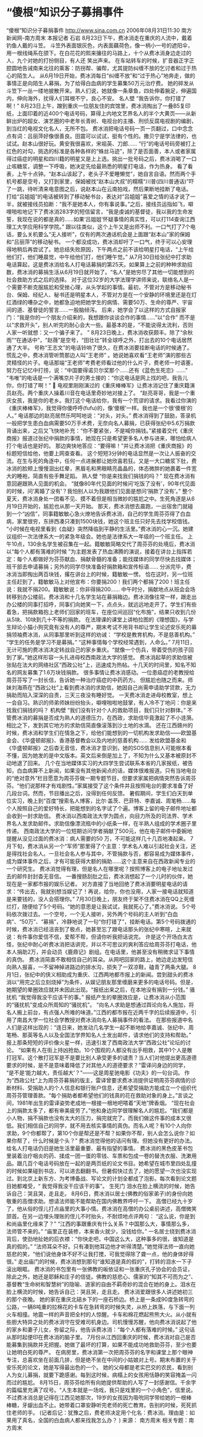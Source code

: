 # “傻根”知识分子募捐事件

“傻根”知识分子募捐事件
http://www.sina.com.cn 2006年08月31日11:30 南方新闻网-南方周末
本报记者 石岩
8月23日下午，费冰消走在重庆的人流中，戴着钓鱼人戴的斗笠。
斗笠外表面银灰色，内表面藕荷色，像一柄小一号的遮阳伞，用一根线绳系在颌下。在白花花的熙来攘往的马路上，十个从费冰消身边走过的人，九个对她的打扮侧目，有人还
笑出声来。
在车站转车的时候，扩音器正字正腔圆地告诫南来北往的乘客：防拐帮、骗帮，尤其提防纠缠不放的乞讨者和过于热心的陌生人。
从6月19日开始，费冰消每日“纠缠不放”和“过于热心”地奔走，做的事情正是向陌生人募捐，为了给得白血病的学生募集50万元治疗费。
她的碎发从斗笠下一丛一缕地披散开来。熟人们说，她就像一条章鱼，四处伸着腕足，伸遍国内，伸向海外，扰得人们耳根不宁，良心不安。
名人壁
“我告诉你，你打错了啊！”
8月23日上午，蹭到重庆一位朋友住的宾馆里，费冰消掏出了一叠B5复印纸，上面印着的近400个电话号码，算得上内地文艺界名人的半个大黄页——从新鲜出炉的超女、演艺圈的中老年长青树、电视台的主播、刑侦反腐电视剧的编剧，到当红的电视文化名人，无所不包。
费冰消把电话号码一页一页翻过，口中念念点有词：吕丽萍好像很善良。田震可以试试，挺有个性的。撒贝宁是学法律的，也试试。赵本山很好玩。黄安我很喜欢，宋祖英、刀郎……
“行”的电话号码旁被打上红色的对勾，挑选的标准是各种各样的“蛛丝马迹”，除了是否面善，本人或者家属得过癌症的明星和四川籍的明星又是上上选。挑出一批号码之后，费冰消喝了一口止咳糖浆，调整一下呼吸，她决定先给最熟悉的明星打电话，作为热身。
看了看表，上午十点钟。“赵本山该起了，老头子不爱睡懒觉”，她自言自语。然而两个手机号都是空号，又打到家里，保姆被找“赵本山大叔”的糯糯“川普(四川普通话)”吓了一跳，待听清来电意图之后，说赵本山在云南拍戏，然后果断地挂断了电话。
打给“吕姐姐”的电话被转到了移动秘书台，表达对“吕姐姐”喜爱之情的话才说了一半，就被接线员掐断：“我不是她本人，你有事说事。”之后，接线员运指如飞，噼哩啪啦地记下了费冰消283字的短信留言，“我是虔诚的基督徒，我以我的生命发誓，我现在说的都是真的……如果‘吕姐姐’怀疑事情的真实性，可以打114查询江西理工大学应用科学学院。”
跟以往类似，这个上午又是出师不利。一口气打了7个电话，要么关机要么“无人接听”，仅有的两次通话机会是上面跟“赵本山”家的保姆和“吕丽萍”的移动秘书。
一个都没成功，费冰消却吁了一口气，终于可以心安理得地稍后再尝试了。她总结失败原因，下午两点之前不该给明星打电话，“上午给他们打，他们睡晨觉，中午给他们打，他们睡午觉。”
从7月30日给张纪中打求助电话算起，这是费冰消给名人打电话募捐的第25天。如果算上之前的种种求助招数，费冰消的募捐生活从6月19日就开始了。“名人”是她穷尽了其他一切能想到的社会救助方式之后的选择。
对于这位32岁的大学法理学讲师来说，联络名人是一个需要不断克服尴尬和受挫心理，从头学起的事情。最初，不管对方是移动秘书台、保姆、经纪人、秘书还是明星本人，不管对方是在一个安静的环境里还是在灯红酒绿的嘈杂之中，她都急迫地把她学生的病情、需要50万、生命的尊严、宇宙间的道、基督徒的誓言……一股脑倾泻。
后来，她学会了以这样的方式自报家门：“我是你的一个朋友介绍来的，我想跟你谈谈合作的事情……”以“合作” 而不是以“求救开头”，别人听完的耐心会大一些。最基本的是，“不能说得太流利，否则人家一听就想：又一个骗子来了。 ”
8月23日晚上，费冰消收获颇丰。除了“余秋雨”“在通话中”，“赵薇”是空号，“田壮壮”转全球呼之外，打出去的10个电话居然通了大半。
号称“王志文”的电话铃响了很久，在费冰消要挂断电话的时候通了。慌乱之中，费冰消管听筒那边人叫“王老师” 。她说她喜欢看“王老师”演的那些古灵精怪的片子。电话那端“王老师”考费老师看过他的什么片子，费老师一时语塞，努力在记忆中打捞，说：“中国要得诺贝尔奖那个……还有《蓝色生死恋》……”
“韦唯”的电话是一个满嘴京片子的男士接的：“你这电话是网上找的吧，我告儿你，你打错了啊！”

电视里刚刚演过的《重庆棒棒军》让费冰消记住了重庆籍演员赵亮。两个重庆人操着川音在电话里奇妙地对接上了。
“赵亮哥哥，我是一个重庆女孩，我是你的老乡。我打这个电话给你，我有一个荒谬的请求。我看过你演的《重庆棒棒军》，我觉得你傻呼呼(fufu)的，像‘傻根’一样。我也是一个很‘傻根’的人。”
电话那边的赵亮居然乐呵呵地说：“对头，对头。”
费冰消得到了鼓励，答录机一般把学生患白血病需要50万手术费，无奈向名人募捐，已获得张纪中5.6万捐款背诵出来，之后又飞快地补充：“你不要紧张，不是喊你捐钱。”紧接着交代《重庆商报》报道过张纪中捐款的事情，她现在只是希望更多名人参与进来，哪怕给病人打个电话也是好的。
那边爽快地答应：“要得嘛！”并让费冰消把《重庆商报》的标题短信给他，他要上网查查看。
这个短短3分钟的电话显然是一次让人振奋的交流。在生与死的角逐中，任何一点进展都让她欣喜若狂。又是一大口糖浆下肚，费冰消的脸颊上慢慢洇出红晕，黑眉毛和黑眼睛亮晶晶的，体态微胖的她裹着一件宽大的睡袍，简直有些手舞足蹈。
熟人壁
“你是来找我们捐钱的吗？”
现在费冰消有意回避跟熟人见面的机会。
“就像80年代见面的时候问‘吃饭了没有’，90年代见面的时候，问‘离婚了没有’？我怕别人以为我跟他们见面是想问‘捐款了没有’。”
整个夏天，费冰消身处一团看不见、摸不着但是相当微妙的尴尬之中。生死角逐是从6月19日开始的，尴尬也从那一天开始。
那天，费冰消想去晨跑，一出宿舍门就碰到一个“凶信”，同事籍敏敏心急火燎地告诉费冰消，自己的学生周芬芬得了白血病，家里很穷，东拼西凑只凑到1500块钱，她这个班主任只好先去找学校借钱。
“小时候在电视里看到《血疑》突然降临到平静的生活里。”费冰消的心一沉。她建议组织一次法律系大一的紧急年级会。她也是法律系大一年级的一个班主任。
上午10点，130余名学生被召集在一起。籍敏敏简略交代了周芬芬的处境后，费冰消以“每个人都有落难的时候 ”为主题发表了热血沸腾的演说，接着在讲台上指挥若定：每个人都做好为芬芬献血、捐献骨髓的准备；能找媒体的同学尽快去找媒体；班干部去申请募捐；另外的同学尽快准备好捐款箱和宣传标语……
分派完毕，费冰消当即掏出两百块钱，撂在讲台上的时候，籍敏敏一愣。
恰在这时，另一位班主任赶到了，籍敏敏马上对他宣布：你要捐200！我们两个都捐了200！班主任说：我就不捐200。籍敏敏说：你非得捐200……
中午时分，捐献地点从班会会场转移到办公楼前。费冰消和十几名学生站在募捐箱边。费冰消像往常一样，跟走出办公楼的同事打招呼，同事们向她笑一下，点点头，就远远地走开了。学生们有些着急，把捐款箱抱上老师们回家的班车，在座位间巡回“化布施”，结果只收到几份从5块、10块到几十不等的捐款。
在法理课的课堂上讲柏拉图的《理想国》，与学生辩论小猫小狗究竟有没有人的尊严，期末考试不用背书却让学生论述安乐死的募捐领袖费冰消，从同事那里听到这样的劝诫：
“学校是教育机构，不是慈善机构。”
“学生的任务是学习不是募捐。”
“这种事情每个学校经常遇到，人命么。”
7月11日，无计可施的费冰消决定转战自己的家乡重庆。“就像一个伤兵，带着受伤的孩子回到了家。”她这样形容一头扎进母校西南政法大学的感觉。
费冰消起草的求助信被张贴在法大的网络社区“西政公社”上，迅速成为热帖。十几天的时间里，知名不知名的网友募集了1.6万块钱捐款。
很多事情让费冰消感动。一位患癌症的老教授给周芬芬写了一封长信，告诉她一种治疗癌症的中药药方。
但尴尬也随之而来。师妹刘海燕在“西政公社”上看到费冰消的求助信，她因自己尚需申请助学贷款，无力捐助而陷入深深的自责，三天三夜没有睡好觉。
一天费冰消走进母校教室，想上一会自习。熟识的师弟师妹纷纷抬头，噼哩啪啦地鼓掌，有人冷不丁地问：你是来找我们捐钱的吗？
机构壁
“我们没有针对个人的救助项目，我们只针对群体。”
不管费冰消的募捐是否成为熟人的道德压力，在西政，求助信毕竟激起了不小涟漪。相比之下，发到其它地方的求助信简直像滚落到沙土地的水滴。
还在江西赣州的时候，费冰消和学生们在情急之下，给他们能想到的一切机构发求助信——欧盟基金会、《华盛顿邮报》、香港基督教会以及内地的慈善机构……
发给欧盟基金和《华盛顿邮报》之后杳无音信，费冰消才意识到，她的SOS信息别人可能根本看不懂，因为她发的是中文版本。英文后来倒是加上了，不知为什么又基本被原封不动地退了回来。
几个在当地媒体实习的大四学生尝试联系本省的几家报纸，被告知，白血病算不上新闻，如果没有其他新闻点的话，媒体很难报道。只有当地电台的“绝对意外”栏目愿意为周芬芬做一期专题节目，但要求家属把病情突然告诉周芬芬。“他们说那样才有戏剧性。”家属接受了这个条件并且按照电台的要求准备了好几段台词。然而，节目播出之后，没得到任何反馈。
暑假期间，学生们白天到单位实习，晚上到“百度”搜索名人博客，比尔·盖茨、巴菲特、李嘉诚、周笔畅……每个人按照自己的爱好特长，把能想到的名字试了个遍。博客上留的电子邮件地址都会收到一封求助信。
费冰消以西南政法大学为圆点，向目力所及的司法界、学术界名人发求助邮件。求助信像漂流瓶中的小纸条一样，在半熟人组成的学术圈子里传递。
西南政法大学的一位短期访问学者捐献了500元，他在电子邮件中委婉地提醒从没见过面的费冰消：病人需要的50 万，不可能这样几十几百地凑起来。
7月下旬，费冰消从另一个“军师”那里得了个主意：学术名人难以引起社会关注，还是得找社会名人。一旦社会名人参与其中，不管捐款与否，都容易成为媒体事件，成为媒体事件之后，才有可能获得大额的捐助……这个主意来自在西政新闻专业的一个研究生。
费冰消觉得有理，但是名人在哪里呢？按照博客上的电子地址发过去的邮件封封杳无音信。
一番搜肠刮肚之后，费冰消想起了一个儿时的伙伴，她现在是一家都市报的娱乐记者。
对方直接了当地回绝了费冰消要明星电话的请求：“传出去，我就别想当娱记了！再说，给你，你也没用，人家一接电话就知道是来要钱的，没人会搭理你。”
7月30日晚上，朋友终于架不住费冰消在QQ上死缠烂打，随便给了5个号码。“她的意思是让我试试，我就死心了。”费冰消说。
5个号码依次拨过去。一个空号，一个无人接听，另外两个号码的主人听到“白血病”、“50万”、“募捐”，冷静地说了一句“你打错了”，挂断电话。第5个号码拨通的时候，费冰消已经沮丧到了极点，她甚至忘了跟电话那头的张纪中寒暄，上来就说：有件事你爱信不信，爱帮不帮，但请你听我把话说完。
许是这个开场白太古怪，张纪中耐心听费冰消把话讲完，并以不可思议的爽利答应给周芬芬打电话，他本人捐助2万，并会动员《鹿鼎记》剧组。在电话里，他甚至没有稍微求证下事情的真伪。
费冰消简直不敢相信自己的耳朵。从网吧回家的路上，她边走边发短信向熟人报喜，一不留神掉进路边的排水沟，损失了一双凉鞋，磕青了两条大腿。
8月1日，张纪中的侠义相助成为重庆、江西两地都市报上的新闻。尝到甜头的费冰消以“用完之后立刻烧掉”为条件，从娱记朋友那里缠磨来更多的电话号码。但是，她期望的晕圈效应就并未因此出现。“报纸出来之后，在本地没有捐到一分钱。”
骚扰机
“我觉得我没干应该干的事。”
报纸产生的晕圈效应是，让费冰消从小范围的“骚扰机”变成众所周知的“骚扰机”。
“向名人求助是想通过舆论向名人施加，将名人搬上前台，有点强人所难的味道。”江西的都市报在近两千字的后续报道中，引用了南昌大学一位社会学教授对费冰消向名人募捐事件的看法。
在那些报道中名人们是这样出现的：“连日来，她发动几名学生一起不断地给李嘉诚、张纪中、周笔畅、那英等名人以及全国法学界知名人士发出邮件，请求他们的支持和帮助。”
报上那条短短的评价像火星一样，迅速引发了西南政法大学“西政公社”论坛的讨论。
“如果有人在街上持凶抢劫。10个围观的人都没有出手相救，其中1个人是散打冠军。这个散打冠军是不是要比别人承受更多的谴责？当人们对他提出更高道德要求的时候，是不是意味着降低了对其他人的道德要求？”雷译问身边的同学， “是不是‘能力越大，责任越大’？”——这是周星驰电影《功夫》的一句台词。
作为“西政公社”上为周芬芬募捐的版主，雷译曾要求费冰消提供证明周芬芬病情的诊断材料、受捐助人的个人信息和银行账户信息，还希望受捐助方能成立一个组织代周芬芬管理善款。“每个捐助者都希望他们的钱真的花在救助对象的身上。”言谈之间，1981年出生的雷译姿势老成地一根接一根地吧嗒着“天地”牌香烟。
“现在社会上的捐款太多了，都有审美疲劳了。”他和身边同学很理解名人的尴尬。“我们都是小人物，捐不捐款也没有太大的压力，捐完就完了。而我们做这件事的成本又很低。我们相信自己的同学，就不用去核实事情的真伪。而名人呢？有10个人向你求助，9个你都帮了，第10个你是帮还是不帮？如果你不帮，别人会怎么说你？如果你帮了，什么时候是个头？”
费冰消觉得他的诘问有理。但她没有更好的办法。给名人打电话仍旧是她生活里最重要、最有指望的事情。
费冰消的黑色皮革书包里装着治疗咽炎的药、揉成一团一蛋的零钱、车票和包成一卷的替洗衣服、洗漱用品。跟几百个电话号码放在一起的是两页纸的论文书目。她希望在城市里四处乱撞的时候如果碰到书店，可以进去翻翻书。但暑假快过去了，她的愿望一次也没实现过。到北京上新东方、为考博备战、写论文的计划全都成了泡影。每次看到论文题目她都难受，“ 我觉得我没干应该干的事”。
生死门
泪水在脸上横流的时候，她告诉自己：哭且哭，走且走。
8月6日，费冰消以居士(佛教的俗家弟子)的身份向她敬重的高僧求助。想请法师能不能帮助在国内佛教界呼吁一下。
高僧已经九十岁了，他从俗的侄儿打点庙里的大事小情。费冰消在高僧的办公桌前讲述，高僧微笑颔首。在另一边埋头理账的侄儿不时抬头，不耐烦地点评两句：
“这么说，你是到和尚庙里化缘来了？”
“江西的事跟重庆有什么关系？中国那么大，事情那么多，法师管不来的。”
“庙里正在装修，本来香火就少，没钱给你。”
一名居士绕到费冰消背后，使劲地扯她的后衣襟：“你快走吧，中国这么大，这种事多的很，谁知道是真的假的。”
“法师耳朵不好。只有凑到他耳边他才听得清楚。”她觉得法师一直向她慈悲的笑，“他们说他身体不好不让我打搅，可我觉得除了聋一点，他的身体好得很。”
走出庙门的时候，费冰消想到那句“谁知道是真的假的”，打转的泪水一下子滚出眼眶。
费冰消的书包里有一张佛教的皈依证和一张重庆孔子协会的会员证，除此之外，她还是耶稣和庄子的信徒。佛教的慈悲心、儒家的“知其不可而为之”、基督教“生命树和智慧树”的隐喻、道家的自由不羁奇妙的混合在她的身上。泪水在脸上横流的时候，她告诉自己：哭且哭，走且走。
费冰消爱跟很多人讲述她初三的那个夜晚。
她的家在重庆北碚乡下的一座石桥边。桥上是一条成90度急转弯的公路，一辆8吨重的拉棉花的卡车在急转弯的时候失灵，从桥上跌落，与下面一列火车相撞。地震一样的声音把全村的人惊醒。卡车和棉花燃起熊熊大火。从小就有些胆大特异之处的费冰消守在受难司机身边。司机慢慢苏醒，他向费冰消说起了他的家乡和妻子儿女，弥留之际，他告诉费冰消：“每个人都有落难的时候。”
这句话从那时起便印在费冰消的脑子里。
7月份从江西回重庆的时候，费冰消对自己是否能募集到捐款并无把握。她做了最坏的打算，如果不能成功地救助芬芬，至少也要让她明白死的尊严。
在病房里，费冰消第一次把周芬芬的名字和课堂上那个眼神专注，总喜欢坐在前面几排，但是绝不坐在中间的小姑娘对上号。期末布置的关于安乐死的论文，她是写得最出色的一个。
她的父母都是老实巴交的农民，看到别人为女儿募捐，就要下跪感谢。每到这时候，病榻上的女孩用恬静的笑容掩盖一闪而过的尴尬。
8月15日，周芬芬给所有向她提供帮助的人写了一封感谢信。千余字的篇幅里充满了叹号。“人生本就是一场戏，我只是戏里的一个小角色”，信里说。
不过费冰消总是记得在江西见她那次，19岁的女孩因为吸吮同学带给她的一根棒棒糖，牙龈出血不止。她带着口罩安静听完老师的死亡教育。告别的时候，死死抓住老师的手。
(记者后记：犹豫之后，费老师决定用个化名：费冰消。理由是：如果用了真名，全国的白血病人都来找我怎么办？ ) 来源：
南方周末
相关专题：南方周末 

